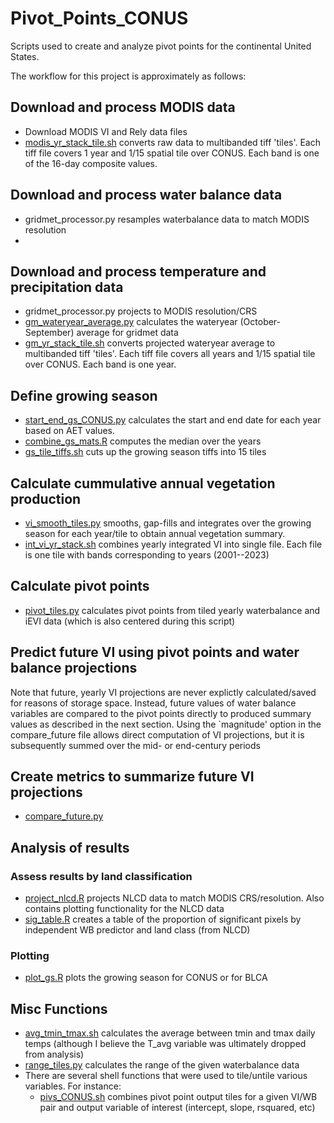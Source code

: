 # Pivot_Points_CONUS
Scripts used to create and analyze pivot points for the continental United States. 

The workflow for this project is approximately as follows:

## Download and process MODIS data

- Download MODIS VI and Rely data files
- [modis_yr_stack_tile.sh](src/modis_yr_stack_tile.sh) converts raw data to multibanded tiff 'tiles'. Each tiff file covers 1 year and 1/15 spatial tile over CONUS. Each band is one of the 16-day composite values.


## Download and process water balance data

- gridmet_processor.py resamples waterbalance data to match MODIS resolution
- 

## Download and process temperature and precipitation data

- gridmet_processor.py projects to MODIS resolution/CRS
- [gm_wateryear_average.py](src/gm_wateryear_average.py) calculates the wateryear (October-September) average for gridmet data
- [gm_yr_stack_tile.sh](src/gm_yr_stack_tile.sh) converts projected wateryear average to multibanded tiff 'tiles'. Each tiff file covers all years and 1/15 spatial tile over CONUS. Each band is one year.



## Define growing season

- [start_end_gs_CONUS.py](src/start_end_gs_CONUS.py) calculates the start and end date for each year based on AET values.
- [combine_gs_mats.R](src/combine_gs_mats.R) computes the median over the years
- [gs_tile_tiffs.sh](src/gs_tile_tiffs.sh) cuts up the growing season tiffs into 15 tiles 




## Calculate cummulative annual vegetation production

- [vi_smooth_tiles.py](src/vi_smooth_tiles.py) smooths, gap-fills and integrates over the growing season for each year/tile to obtain annual vegetation summary.
- [int_vi_yr_stack.sh](src/int_vi_yr_stack.sh) combines yearly integrated VI into single file. Each file is one tile with bands corresponding to years (2001--2023)





## Calculate pivot points

- [pivot_tiles.py](src/pivot_tiles.py) calculates pivot points from tiled yearly waterbalance and iEVI data (which is also centered during this script)


## Predict future VI using pivot points and water balance projections

Note that future, yearly VI projections are never explictly calculated/saved for reasons of storage space. Instead, future values of water balance variables are compared to the pivot points directly to produced summary values as described in the next section. Using the `magnitude' option in the compare_future file allows direct computation of VI projections, but it is subsequently summed over the mid- or end-century periods


## Create metrics to summarize future VI projections

- [compare_future.py](src/compare_future.py)


## Analysis of results

### Assess results by land classification
- [project_nlcd.R](src/project_nlcd.R) projects NLCD data to match MODIS CRS/resolution. Also contains plotting functionality for the NLCD data 
- [sig_table.R](src/sig_table.R) creates a table of the proportion of significant pixels by independent WB predictor and land class (from NLCD) 



### Plotting

- [plot_gs.R](src/plot_gs.R) plots the growing season for CONUS or for BLCA

## Misc Functions
- [avg_tmin_tmax.sh](src/avg_tmin_tmax.sh) calculates the average between tmin and tmax daily temps (although I believe the T_avg variable was ultimately dropped from analysis)
- [range_tiles.py](src/range_tiles.py) calculates the range of the given waterbalance data
- There are several shell functions that were used to tile/untile various variables. For instance:
  - [pivs_CONUS.sh](src/pivs_CONUS.sh) combines pivot point output tiles for a given VI/WB pair and output variable of interest (intercept, slope, rsquared, etc)

